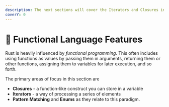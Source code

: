 ```yaml
---
description: The next sections will cover the Iterators and Closures in Rust.
coverY: 0
---
```


# 🚧 Functional Language Features

Rust is heavily influenced by _functional programming_. This often includes using functions as values by passing them in arguments, returning them or other functions, assigning them to variables for later execution, and so forth.

The primary areas of focus in this section are

* **Closures** - a function-like construct you can store in a variable
* **Iterators** - a way of processing a series of elements
* **Pattern Matching** and **Enums** as they relate to this paradigm.
